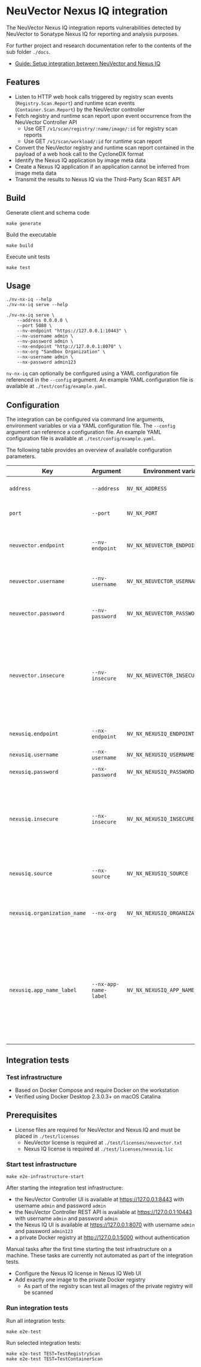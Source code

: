 # NeuVector Nexus IQ integration

The NeuVector Nexus IQ integration reports vulnerabilities detected by NeuVector to Sonatype Nexus IQ for reporting and analysis purposes.

For further project and research documentation refer to the contents of the sub folder `./docs`.

- [Guide: Setup integration between NeuVector and Nexus IQ](./docs/setup-guide.md)

## Features

- Listen to HTTP web hook calls triggered by registry scan events (`Registry.Scan.Report`) and runtime scan events (`Container.Scan.Report`) by the NeuVector controller
- Fetch registry and runtime scan report upon event occurrence from the NeuVector Controller API
    - Use GET `/v1/scan/registry/:name/image/:id` for registry scan reports
    - Use GET `/v1/scan/workload/:id` for runtime scan report
- Convert the NeuVector registry and runtime scan report contained in the payload of a web hook call to the CycloneDX format
- Identify the Nexus IQ application by image meta data
- Create a Nexus IQ application if an application cannot be inferred from image meta data
- Transmit the results to Nexus IQ via the Third-Party Scan REST API

## Build

Generate client and schema code

```
make generate
```

Build the executable

```
make build
```

Execute unit tests

```
make test
```

## Usage

```
./nv-nx-iq --help
./nv-nx-iq serve --help
```

```
./nv-nx-iq serve \
    --address 0.0.0.0 \
    --port 5080 \
    --nv-endpoint "https://127.0.0.1:10443" \
    --nv-username admin \
    --nv-password admin \
    --nx-endpoint "http://127.0.0.1:8070" \
    --nx-org "Sandbox Organization" \
    --nx-username admin \
    --nx-password admin123
```

`nv-nx-iq` can optionally be configured using a YAML configuration file referenced in the `--config` argument. An example YAML configuration file is available at `./test/config/example.yaml`.
## Configuration

The integration can be configured via command line arguments, environment variables or via a YAML configuration file. The `--config` argument can reference a configuration file. An example YAML configuration file is available at `./test/config/example.yaml`.

The following table provides an overview of available configuration parameters.

Key | Argument | Environment variable | Description | Default | Example
--- | --- | --- | --- | --- | ---
`address` | `--address` | `NV_NX_ADDRESS` | Address of the webhook server | `127.0.0.1` | 
`port` | `--port` | `NV_NX_PORT` | Port of the webhook server | `5080` | 
`neuvector.endpoint` | `--nv-endpoint` | `NV_NX_NEUVECTOR_ENDPOINT` | Endpoint of the NeuVector Controller REST API |  | `https://127.0.0.1:10443`
`neuvector.username` | `--nv-username` | `NV_NX_NEUVECTOR_USERNAME` | Username of the NeuVector Controller | | `admin`
`neuvector.password` | `--nv-password` | `NV_NX_NEUVECTOR_PASSWORD` | Password of the NeuVector Controller | | `admin`
`neuvector.insecure` | `--nv-insecure` | `NV_NX_NEUVECTOR_INSECURE` | If set, TLS certificate verification is skipped for the NeuVector controller. This should be used in testing scenarios only. | `false` | 
`nexusiq.endpoint` | `--nx-endpoint` | `NV_NX_NEXUSIQ_ENDPOINT` | Endpoint of the Nexus IQ REST API | | `http://127.0.0.1:8070`
`nexusiq.username` | `--nx-username` | `NV_NX_NEXUSIQ_USERNAME` | Username of Nexus IQ | | `admin`
`nexusiq.password` | `--nx-password` | `NV_NX_NEXUSIQ_PASSWORD` | Password of Nexus IQ | | `admin123`
`nexusiq.insecure` | `--nx-insecure` | `NV_NX_NEXUSIQ_INSECURE` | If set, TLS certificate verification is skipped for NexusIQ. This should be used for testing scenarios only. | `false` | 
`nexusiq.source` | `--nx-source` | `NV_NX_NEXUSIQ_SOURCE` | Source of vulnerabilities in Nexus IQ report | `NeuVector` | 
`nexusiq.organization_name` | `--nx-org` | `NV_NX_NEXUSIQ_ORGANIZATION_NAME` | Name of the Nexus IQ organization to which vulnerabilities are reported |  | `Sandbox Organization`
`nexusiq.app_name_label` | `--nx-app-name-label` | `NV_NX_NEXUSIQ_APP_NAME_LABEL` | Key of the label from which the name of the Nexus IQ application is inferred. If not provided, the application name will be derived from the name of the image. | `"com.sonatype.nexus.iq.applicationName` | 

## Integration tests

### Test infrastructure

- Based on Docker Compose and require Docker on the workstation
- Verified using Docker Desktop 2.3.0.3+ on macOS Catalina

## Prerequisites

- License files are required for NeuVector and Nexus IQ and must be placed in `./test/licenses`
    - NeuVector license is required at `./test/licenses/neuvector.txt`
    - Nexus IQ license is required at `./test/licenses/nexusiq.lic`

### Start test infrastructure

```
make e2e-infrastructure-start
```

After starting the integration test infrastructure:

- the NeuVector Controller UI is available at https://127.0.0.1:8443 with username `admin` and password `admin`
- the NeuVector Controller REST API is available at https://127.0.0.1:10443 with username `admin` and password `admin`
- the Nexus IQ UI is available at https://127.0.0.1:8070 with username `admin` and password `admin123`
- a private Docker registry at http://127.0.0.1:5000 without authentication

Manual tasks after the first time starting the test infrastructure on a machine. These tasks are currently not automated as part of the integration tests.

- Configure the Nexus IQ license in Nexus IQ Web UI
- Add exactly one image to the private Docker registry
    - As part of the registry scan test all images of the private registry will be scanned

### Run integration tests

Run all integration tests:

```
make e2e-test
```

Run selected integration tests:

```
make e2e-test TEST=TestRegistryScan
make e2e-test TEST=TestContainerScan
```
